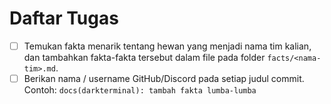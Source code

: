 # Daftar Tugas

- [ ] Temukan fakta menarik tentang hewan yang menjadi nama tim kalian, dan tambahkan fakta-fakta tersebut dalam file pada folder `facts/<nama-tim>.md`.
- [ ] Berikan nama / username GitHub/Discord pada setiap judul commit. Contoh: `docs(darkterminal): tambah fakta lumba-lumba`
